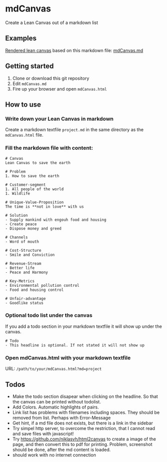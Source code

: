 # mdCanvas
Create a Lean Canvas out of a markdown list 

## Examples
[Rendered lean canvas]( https://jerik.github.io/mdCanvas/mdCanvas.html ) based on this markdown file: [mdCanvas.md]( https://raw.githubusercontent.com/jerik/mdCanvas/master/mdCanvas.md )

## Getting started
1. Clone or download this git repository 
1. Edit `mdCanvas.md`
1. Fire up your browser and open `mdCanvas.html`

## How to use
### Write down your Lean Canvas in markdown
Create a markdown textfile `project.md` in the same directory as the `mdCanvas.html` file. 

### Fill the markdown file with content: 

	# Canvas
	Lean Canvas to save the earth

	# Problem
	1. How to save the earth

	# Customer-segment
	1. All people of the world
	1. Wildlife

	# Unique-Value-Proposition
	The time is **not in love** with us

	# Solution
	- Supply mankind with engouh food and housing
	- Create peace 
	- Dispose money and greed

	# Channels
	- Word of mouth

	# Cost-Structure
	- Smile and Conviction

	# Revenue-Stream
	- Better life
	- Peace and Harmony

	# Key-Metrics
	- Environmental pollution control
	- Food and housing control

	# Unfair-advantage
	- Goodlike status


### Optional todo list under the canvas
If you add a todo section in your markdown textfile it will show up under the canvas. 

	# Todo 
	- This headline is optional. If not stated it will not show up

### Open mdCanvas.html with your markdown textfile
URL: `/path/to/your/mdCanvas.html?md=project`

## Todos
- Make the todo section disapear when clicking on the headline. So that the canvas can be printed without todolist.
- Add Colors. Automatic highlights of pairs. 
- Link list has problems with filenames including spaces. They should be removed from list. Perhaps with Error-Message
- Get hint, if a md file does not exists, but there is a link in the sidebar
- Try simpel http server, to overcome the restriction, that I cannot read and save files with javascript!
- Try https://github.com/niklasvh/html2canvas to create a image of the page, and then convert this to pdf for printing. Problem, screenshot should be done, after the md content is loaded.
- should work with no internet connection
